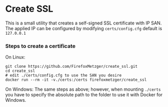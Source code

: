 # Create SSL

This is a small utility that creates a self-signed SSL certificate with IP SAN.
The applied IP can be configured by modifying `certs/config.cfg` default is
`127.0.0.1`

### Steps to create a certificate

On Linux:

    git clone https://github.com/FirefoxMetzger/create_ssl.git
    cd create_ssl
    # edit ./certs/config.cfg to use the SAN you desire
    docker run --rm -it -v./certs:/certs firefoxmetzger/create_ssl

On Windows: The same steps as above; however, when mounting `./certs` you have to specify the absolute path to the folder to use it with Docker for Windows.
